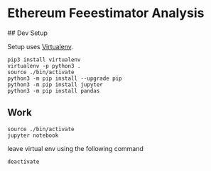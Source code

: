 # Ethereum Feeestimator Analysis

## Dev Setup

Setup uses [Virtualenv](https://virtualenv.pypa.io/en/stable/).

```
pip3 install virtualenv
virtualenv -p python3 .
source ./bin/activate
python3 -m pip install --upgrade pip
python3 -m pip install jupyter
python3 -m pip install pandas
```

## Work

```
source ./bin/activate
jupyter notebook
```

leave virtual env using the following command

```
deactivate
```
